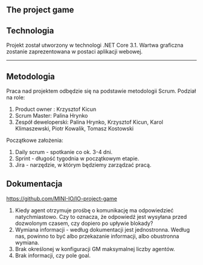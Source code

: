 **The project game**
---

## Technologia

Projekt został utworzony w technologi .NET Core 3.1. Wartwa graficzna zostanie zaprezentowana w postaci aplikacji webowej.

---

## Metodologia

Praca nad projektem odbędzie się na podstawie metodologii Scrum. 
Podział na role:

1. Product owner : Krzysztof Kicun 
2. Scrum Master: Palina Hrynko
3. Zespół deweloperski: Palina Hrynko, Krzysztof Kicun, Karol Klimaszewski, Piotr Kowalik, Tomasz Kostowski

Początkowe założenia:

1. Daily scrum - spotkanie co ok. 3-4 dni.
2. Sprint - długość tygodnia w początkowym etapie.
3. Jira - narzędzie, w którym będziemy zarządzać pracą.

## Dokumentacja

https://github.com/MINI-IO/IO-project-game

1. Kiedy agent otrzymuje prośbę o komunikację ma odpowiedzieć natychmiastowo. Czy to oznacza, że odpowiedź jest wysyłana przed dozwolonym czasem, czy dopiero po upływie blokady?
2. Wymiana informacji - według dokumentacji jest jednostronna. Według nas, powinno to być albo przekazanie informacji, albo obustronna wymiana.
3. Brak określonej w konfiguracji GM maksymalnej liczby agentów.
4. Brak informacji, czy pole goal.  